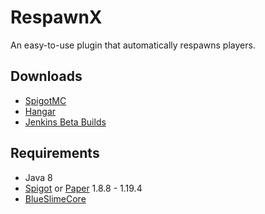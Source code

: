# RespawnX

An easy-to-use plugin that automatically respawns players.

## Downloads

- [SpigotMC](https://www.spigotmc.org/resources/respawnx.47058/)
- [Hangar](https://hangar.papermc.io/SirBlobman/RespawnX)
- [Jenkins Beta Builds](https://jenkins.sirblobman.xyz/job/SirBlobman/job/RespawnX/job/main/)

## Requirements

- Java 8
- [Spigot](https://www.spigotmc.org/) or [Paper](https://papermc.io/downloads/paper) 1.8.8 - 1.19.4
- [BlueSlimeCore](https://www.spigotmc.org/resources/83189/)
